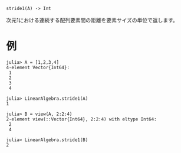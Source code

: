 ```
stride1(A) -> Int
```

次元1における連続する配列要素間の距離を要素サイズの単位で返します。

# 例

```jldoctest
julia> A = [1,2,3,4]
4-element Vector{Int64}:
 1
 2
 3
 4

julia> LinearAlgebra.stride1(A)
1

julia> B = view(A, 2:2:4)
2-element view(::Vector{Int64}, 2:2:4) with eltype Int64:
 2
 4

julia> LinearAlgebra.stride1(B)
2
```
